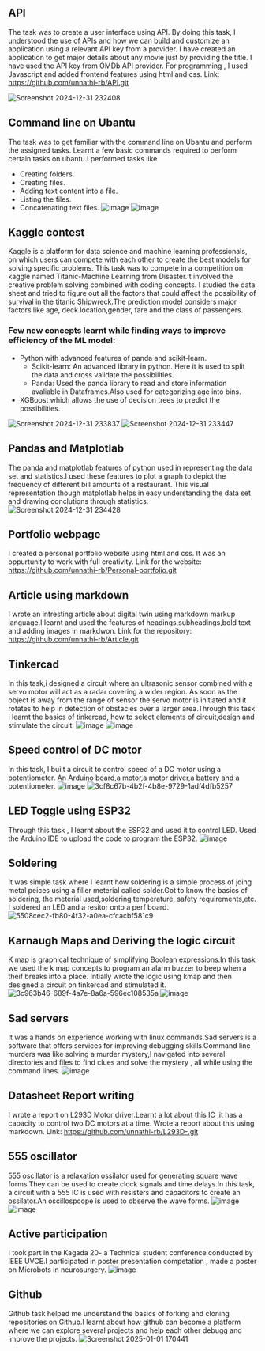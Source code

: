 ## API 
The task was to create a user interface using API.
By doing this task, I understood the use of APIs and how we can build and customize an application using a relevant API key from a provider.
I have created an application to get major details about any movie just by providing the title. I have used the API key from OMDb API provider.
For programming , I used Javascript and added frontend features using html and css.
Link: https://github.com/unnathi-rb/API.git

![Screenshot 2024-12-31 232408](https://github.com/user-attachments/assets/e5231a07-a5a1-452b-a211-30b968175e35)

## Command line on Ubantu
The task was to get familiar with the command line on Ubantu and perform the assigned tasks.
Learnt a few basic commands required to perform certain tasks on ubantu.I performed tasks like
- Creating folders.
- Creating files.
- Adding text content into a file.
- Listing the files.
- Concatenating text files.
![image](https://github.com/user-attachments/assets/b27974e9-d8dc-4f73-8323-0f123bc9f056)
![image](https://github.com/user-attachments/assets/3544c547-1932-4293-8790-cced10c3ed3e)

## Kaggle contest
Kaggle is a platform for data science and machine learning professionals, on which users can compete with each other to create the best models for solving specific problems.
This task was to compete in a competition on kaggle named Titanic-Machine Learning from Disaster.It involved the creative problem solving combined with coding concepts. I studied the data sheet and tried to figure out all the factors that could affect the possibility of survival in the titanic Shipwreck.The prediction model considers major factors like age, deck location,gender, fare and the class of passengers.

### Few new concepts learnt while finding ways to improve efficiency of the ML model:
- Python with advanced features of panda and scikit-learn.
  - Scikit-learn: An advanced library in python. Here it is used to split the data and cross validate the possibilities.
  - Panda: Used the panda library to read and store information avaliable in Dataframes.Also used for categorizing age into bins.
- XGBoost which allows the use of decision trees to predict the possibilities.
  
![Screenshot 2024-12-31 233837](https://github.com/user-attachments/assets/8af7d8bd-29ba-4648-b255-8eb48e101a6c)
![Screenshot 2024-12-31 233447](https://github.com/user-attachments/assets/48913638-fdc8-424f-b06f-3b6014e79eaf)


## Pandas and Matplotlab
The panda and matplotlab features of python used in representing the data set and statistics.I used these features to plot a graph to depict the frequency of different bill amounts of a restaurant. This visual representation though matplotlab helps in easy understanding the data set and drawing conclutions through statistics.
![Screenshot 2024-12-31 234428](https://github.com/user-attachments/assets/ea0adf7c-f77e-4d50-a6ee-b11ac3d3e172)

## Portfolio webpage
I created a personal portfolio website using html and css. It was an oppurtunity to work with full creativity.
Link for the website:
https://github.com/unnathi-rb/Personal-portfolio.git

## Article using markdown
I wrote an intresting article about digital twin using markdown markup language.I learnt and used the features of headings,subheadings,bold text and adding images in markdwon.
Link for the repository:
https://github.com/unnathi-rb/Article.git

## Tinkercad
In this task,i designed a circuit where an ultrasonic sensor combined with a servo motor will act as a radar covering a wider region. As soon as the object is away from the range of sensor the servo motor is initiated and it rotates to help in detection of obstacles over a larger area.Through this task i learnt the basics of tinkercad, how to select elements of circuit,design and stimulate the circuit.
![image](https://github.com/user-attachments/assets/c2864462-967e-40c7-b106-72adff220d9c)
![image](https://github.com/user-attachments/assets/17725382-f21b-4e7e-a56f-57a1282474ea)


## Speed control of DC motor
In this task, I built a circuit to control speed of a DC motor using a potentiometer. An Arduino board,a motor,a motor driver,a battery and a potentiometer.
![image](https://github.com/user-attachments/assets/23a0bdc0-ca99-46b8-bc4b-7ce7185e9309)
![3cf8c67b-4b2f-4b8e-9729-1adf4dfb5257](https://github.com/user-attachments/assets/c7f472e6-cee8-414e-a23f-192c716ef21e)

## LED Toggle using ESP32
Through this task , I learnt about the ESP32 and used it to control LED. Used the Arduino IDE to upload the code to program the ESP32.
![image](https://github.com/user-attachments/assets/e6ac7934-d16b-4e5e-ad2e-a76af01ce09f)

## Soldering
It was simple task where I learnt how soldering is a simple process of joing metal peices using a filler meterial called solder.Got to know the basics of soldering, the meterial used,soldering temperature, safety requirements,etc. I soldered an LED and a resitor onto a perf board.
![5508cec2-fb80-4f32-a0ea-cfcacbf581c9](https://github.com/user-attachments/assets/4d8c6cba-fe1b-495e-9308-c9bd4311d196)

## Karnaugh Maps and Deriving the logic circuit
K map is graphical technique of simplifying Boolean expressions.In this task we used the k map concepts to program an alarm buzzer to beep when a theif breaks into a place. Intially wrote the logic using kmap and then designed a circuit on tinkercad and stimulated it.
![3c963b46-689f-4a7e-8a6a-596ec108535a](https://github.com/user-attachments/assets/25ae6efd-2d6a-4f30-94f5-d33a5c5c69b5)
![image](https://github.com/user-attachments/assets/0bf32a9c-8767-4529-9fe3-5073033722d8)


## Sad servers
It was a hands on experience working with linux commands.Sad servers is a software that offers services for improving debugging skills.Command line murders was like solving a murder mystery,I navigated into several directories and files to find clues and solve the mystery , all while using the command lines.
![image](https://github.com/user-attachments/assets/21a05355-1a77-4bd0-8466-ca4e5717f56d)


## Datasheet Report writing
I wrote a report on L293D Motor driver.Learnt a lot about this IC ,it has a capacity to control two DC motors at a time. Wrote a report about this using markdown.
Link: https://github.com/unnathi-rb/L293D-.git


## 555 oscillator
555 oscillator is a relaxation ossilator used for generating square wave forms.They can be used to create clock signals and time delays.In this task, a circuit with a 555 IC is used with resisters and capacitors to create an ossilator.An oscillospcope is used to observe the wave forms.
![image](https://github.com/user-attachments/assets/a7fdee23-f6be-45ef-b878-cef6dd06a0fb)
![image](https://github.com/user-attachments/assets/8156c7a3-db21-4058-9797-b83fdcded3cc)

## Active participation
I took part in the Kagada 20- a Technical student conference conducted by IEEE UVCE.I participated in poster presentation competation , made a poster on Microbots in neurosurgery.
![image](https://github.com/user-attachments/assets/781b8fe5-f88c-4a70-91a7-08a038849bcf)


## Github
Github task helped me understand the basics of forking and cloning repositories on Github.I learnt about how github can become a platform where we can explore several projects and help each other debugg and improve the projects.
![Screenshot 2025-01-01 170441](https://github.com/user-attachments/assets/828c90ff-fb24-46ac-b285-6bc207710a83)





